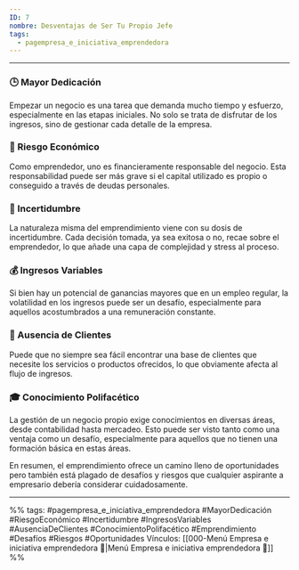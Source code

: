 ```yaml
---
ID: 7
nombre: Desventajas de Ser Tu Propio Jefe
tags:
  - pagempresa_e_iniciativa_emprendedora
---
```

___
### 🕒 Mayor Dedicación 

Empezar un negocio es una tarea que demanda mucho tiempo y esfuerzo, especialmente en las etapas iniciales. No solo se trata de disfrutar de los ingresos, sino de gestionar cada detalle de la empresa.

### 💸 Riesgo Económico

Como emprendedor, uno es financieramente responsable del negocio. Esta responsabilidad puede ser más grave si el capital utilizado es propio o conseguido a través de deudas personales.

### 🎲 Incertidumbre 

La naturaleza misma del emprendimiento viene con su dosis de incertidumbre. Cada decisión tomada, ya sea exitosa o no, recae sobre el emprendedor, lo que añade una capa de complejidad y stress al proceso.

### 💰 Ingresos Variables 

Si bien hay un potencial de ganancias mayores que en un empleo regular, la volatilidad en los ingresos puede ser un desafío, especialmente para aquellos acostumbrados a una remuneración constante.

### 🚫 Ausencia de Clientes

Puede que no siempre sea fácil encontrar una base de clientes que necesite los servicios o productos ofrecidos, lo que obviamente afecta al flujo de ingresos.

### 🎓 Conocimiento Polifacético 

La gestión de un negocio propio exige conocimientos en diversas áreas, desde contabilidad hasta mercadeo. Esto puede ser visto tanto como una ventaja como un desafío, especialmente para aquellos que no tienen una formación básica en estas áreas. 

En resumen, el emprendimiento ofrece un camino lleno de oportunidades pero también está plagado de desafíos y riesgos que cualquier aspirante a empresario debería considerar cuidadosamente.

____

%%
tags:  #pagempresa_e_iniciativa_emprendedora #MayorDedicación #RiesgoEconómico #Incertidumbre #IngresosVariables #AusenciaDeClientes #ConocimientoPolifacético #Emprendimiento #Desafíos #Riesgos #Oportunidades
Vínculos:  [[000-Menú Empresa e iniciativa emprendedora 📃|Menú Empresa e iniciativa emprendedora 📃]]
%%